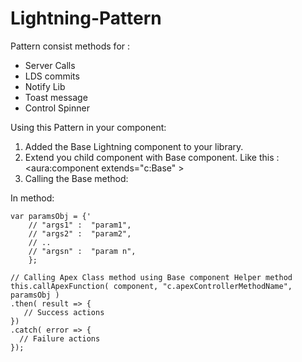 # Lightning-Pattern
Pattern consist methods for : 
- Server Calls
- LDS commits
- Notify Lib
- Toast message
- Control Spinner


Using this Pattern in your component:

1. Added the Base Lightning component to your library.
2. Extend you child component with Base component. Like this : <aura:component extends="c:Base" >
3. Calling the Base method: 

In method:

```
var paramsObj = {'
    // "args1" :  "param1",
    // "args2" :  "param2",
    // ..
    // "argsn" :  "param n",
    };
    
// Calling Apex Class method using Base component Helper method
this.callApexFunction( component, "c.apexControllerMethodName", paramsObj )
.then( result => {
   // Success actions
})
.catch( error => {
  // Failure actions
});

```
